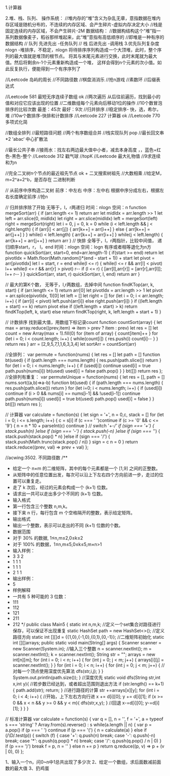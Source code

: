 1.计算器

2.堆、栈、队列、
  操作系统：
  //堆内存的“堆”含义为杂乱无章，意指数据在堆内存区域是随机分布的，不连续的内存区域、会产生碎片-虚拟内存决定大小
  //栈是固定连续的内存区域，不会产生碎片-2M
  数据结构：
  //数据构结构这个“堆”指一系列数据像麦子，稻谷那样堆起来，此“堆”意指有高低顺序的
      //即堆是一种有序的数据结构
  // 队列 先进先出 -任务队列
  // 栈 后进先出 -调用栈
3.优先队列复杂度nlogn -堆排序，不稳定，nlogn
  将待排序序列构造成一个大顶堆，此时，整个序列的最大值就是堆顶的根节点。
  将其与末尾元素进行交换，此时末尾就为最大值。然后将剩余n-1个元素重新构造成一个堆，
  这样会得到n个元素的次小值。如此反复执行，便能得到一个有序序列了


//Leetcode 岛屿的周长
//不同路径数
//棋盘消消乐
//抢n游戏
//素数环
//后缀表达式


//Leetcode 581 最短无序连续子数组 ok //两次遍历 从后往前遍历，找到最小的值和对应它应该出现的位置
//二维数组每个元素向后移动1位的操作
//10个数冒泡排序的比较次数 最差：45次 最好：9次
//归并排序
//稳定排序- 快，选，希尔，堆
//10w个数排序-快排和计数排序
//Leetcode 227 计算器 ok
//Leetcode 770 多项式化简

//数组全排列
//最短路径问题
//两个有序数组合并
//栈实现队列 pop
//最长回文串*2  ’abac‘   中心扩散法

//最长公共子串
//接雨水：找左右两边最大值中小者，减去本身高度 ，，蓝色+红色-黑色-整个
//Leetcode 312 戳气球
//topK
//Leetcode 最大礼物值
//9求连续和为n

//完全二叉树n个节点的最近祖先节点 ok + 二叉搜索树祖先
//大数相乘
//给定M，m=2^a+2^b，是否存在 二进制判断

// 从前序中序构造二叉树  前序：中左右  中序：左中右 根据中序分成左右，根据左右长度确定前序
//抢n

// 归并排序除了开始 无等于，l，r两递归
   时间：nlogn 空间：n
function mergeSort(arr) {
  if (arr.length <= 1) return arr
  let midIdx = arr.length >> 1
  let left = arr.slice(0, midIdx)
  let right = arr.slice(midIdx)
  left = mergeSort(left)
  right = mergeSort(right)
  let i = 0, j = 0, k = 0
  while (i < left.length && j < right.length) {
    if (arr[i] < arr[j]) {
      arr[k++] = arr[i++]
    } else {
      arr[k++] = arr[j++]
    }
  }
  while(i < left.length) {
    arr[k++] = arr[i++]
  }
  while(j < left.length) {
    arr[k++] = arr[j++]
  }
  return arr
}
// 快排 全等于，l，r两指针，比较中间值， 递归顺序start，r， l，end
  时间：nlogn 空间：logn
  有序或者相等退化为n方
function quickSort(arr, start=0, end=arr.length-1) {
  if(start >= end) return 
  let pivotIdx = Math.floor(Math.random()*(end - start + 1)) + start
  let pivot = arr[pivotIdx]
  let l = start, r = end
  while(l <= r) {
    while(l <= r && arr[l] < pivot) l++
    while(l <= r && arr[r] > pivot) r--
    if (l <= r) {
      [arr[l],arr[r]] = [arr[r],arr[l]];
      l++
      r--
    }
  }
  quickSort(arr, start, r)
  quickSort(arr, l, end)
  return arr
}

// 最大的第K个数， 无等于，l,r两数组，去掉中间
function findKTop(arr, k, start) {
  if (arr.length <= 1) return arr[0]
  let pivotIdx = arr.length >> 1
  let pivot = arr.splice(pivotIdx, 1)[0]
  let left = []
  let right = []
  for (let i = 0; i < arr.length; i++) {
    if (arr[i] < pivot) left.push(arr[i])
    else right.push(arr[i])
  }
  if ((left.length + start) == k) return pivot
  else if ((left.length + start) > k) return findKTop(left, k, start)
  else return findKTop(right, k, left.length + start + 1)
}

// 计数排序 找到最大值，用数组下标记录count
function countSort(array) {
  let max = array.reduce((prev,item) => item > prev ? item : prev)
  let res = []
  let count = new Array(max + 1).fill(0)
  for (item of array) {
    count[item]++
  }
  for (let i = 0; i < count.length; i++) {
    while(count[i]) {
      res.push(i)
      count[i]--
    }
  }
  return res
}
arr = [2,9,5,7,1,1,6,3,3,4]
let sortArr = countSort(arr)



//全排列：
var permute = function(nums) {
    let res = []
    let path = []
    function bt(used) {
        if (path.length === nums.length) {
            res.push(path.slice())
            return
        }
        for (let i = 0; i < nums.length; i++) {
            if (used[i]) continue
            used[i] = true
            path.push(nums[i])
            bt(used)
            used[i] = false
            path.pop()
        }
    }
    bt([])
    return res
};
//全排列有重复：
var permuteUnique = function(nums) {
    let res = [], path = []
    nums.sort((a,b)=>a-b)
    function bt(used) {
        if (path.length === nums.length) {
            res.push(path.slice())
            return
        }
        for (let i=0; i < nums.length; i++) {
            if (used[i]) continue
            if (i > 0 && nums[i] == nums[i-1] && !used[i-1]) continue
            path.push(nums[i])
            used[i] = true
            bt(used)
            path.pop()
            used[i] = false
        }
    }
    bt([])
    return res
};

// 计算器
var calculate = function(s) {
    let sign = '+', n = 0,c, stack = []
    for (let i = 0; i <= s.length; i++) {
        c = s[i]
        if (c === ' ')continue
        if (c >= '0' && c <= '9') {
            n = n * 10 + parseInt(c)
            continue
        }
        // switch '+-*/'
        if (sign === '+') {
            stack.push(n)
        }else if (sign === '-') {
            stack.push(-n)
        }else if (sign === '*') {
            stack.push(stack.pop() * n)
        }else if (sign === '/') {
            stack.push(Math.trunc(stack.pop() / n))
        }
        sign = c
        n = 0
    }
    return stack.reduce((prev, val) => prev + val)
};

//acwing:3502. 不同路径数
/**
 * 给定一个 n×m 的二维矩阵，其中的每个元素都是一个 [1,9] 之间的正整数。
 * 从矩阵中的任意位置出发，每次可以沿上下左右四个方向前进一步，走过的位置可以重复走。
 * 走了 k 次后，经过的元素会构成一个 (k+1) 位数。
 * 请求出一共可以走出多少个不同的 (k+1) 位数。
 * 输入格式
 * 第一行包含三个整数 n,m,k。
 * 接下来 n 行，每行包含 m 个空格隔开的整数，表示给定矩阵。
 * 输出格式
 * 输出一个整数，表示可以走出的不同 (k+1) 位数的个数。
 * 数据范围
 * 对于 30% 的数据, 1≤n,m≤2,0≤k≤2
 * 对于 100% 的数据，1≤n,m≤5,0≤k≤5,m×n>1
 * 输入样例：
 * 3 3 2
 * 1 1 1
 * 1 1 1
 * 2 1 1
 * 输出样例：
 * 5
 * 样例解释
 * 一共有 5 种可能的 3 位数：
 * 111
 * 112
 * 121
 * 211
 * 212
 */
public class Main5 {
    static int n,m,k;
    //定义一个set集合对路径进行保存，可以保证不出现重复
    static HashSet<String> path = new HashSet<>();
    //定义路径方向
    static int [][]d = {{1,0},{-1,0},{0,1},{0,-1}};
    //二维矩阵初始化
    static int [][]arrays;
    public static void main(String[] args) {
        Scanner scanner = new Scanner(System.in);
        //输入三个整数
        n = scanner.nextInt();
        m = scanner.nextInt();
        k = scanner.nextInt();
        String str = "";
        arrays = new int[n][m];
        for (int i = 0; i < n; i++) {
            for (int j = 0; j < m; j++) {
                arrays[i][j] = scanner.nextInt();
            }
        }
        for (int i = 0; i < n; i++) {
            for (int j = 0; j < m; j++) {
                //对每一个顶点使用深度优先算法
                dfs(str,i,j);
            }
        }
        System.out.println(path.size());
    }
    //深度优先
    static void dfs(String str,int x,int y){
        //若步数已经达到，或者超出范围则退出方法
        if (str.length() == k+1){
            path.add(str);
            return;
        }
        //进行路径的计算
        str +=arrays[x][y];
        for (int i = 0; i < 4; i++) {
            //开始，上下左右方向行进
            x += d[i][0];
            y += d[i][1];
            if (x >= 0 && x < n && y >= 0 && y < m){
                dfs(str,x,y);
            }
            //回退
            x-=d[i][0];
            y-=d[i][1];
        }
    }
}

// 标准计算器
var calculate = function(s) {
    var q = [], n = '', f = '+', a = typeof s === 'string' ? Array.from(s).reverse() : s
    while(a.length || n) {
        var p = a.pop()
        if (p === ' ') continue
        if (p === '(')  {
            n = calculate(a)
        } else if (/\D/.test(p)) {
            switch (f) {
                case '+':
                    q.push(n)
                break;
                case '-':
                    q.push(-n)
                break;
                case '*':
                    q.push(q.pop() * n)
                break;
                case '/':
                    q.push(q.pop() / n | 0)
            }
            if (p === ')') break
            f = p, n = ''
        } else n += p
    }
    return q.reduce((p, v) => p + (v | 0), 0)
};


1、输入一个n，问0~n中1总共出现了多少次
2、给定一个数组，求后面数减前面数的最大值
3、扔鸡蛋